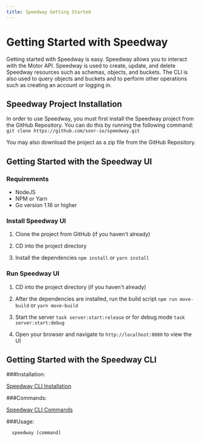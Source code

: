 ```yaml
---
title: Speedway Getting Started
---
```


# Getting Started with Speedway
Getting started with Speedway is easy. Speedway allows you to interact with the Motor API. Speedway is used to create, update, and delete Speedway resources such as schemas, objects, and buckets. The CLI is also used to query objects and buckets and to perform other operations such as creating an account or logging in.

## Speedway Project Installation
In order to use Speedway, you must first install the Speedway project from the GitHub Repository. You can do this by running the following command: ```git clone https://github.com/sonr-io/speedway.git```

You may also download the project as a zip file from the GitHub Repository.

## Getting Started with the Speedway UI

### Requirements
- NodeJS 
- NPM or Yarn
- Go version 1.16 or higher

### Install Speedway UI
1. Clone the project from GitHub (if you haven't already)

2. CD into the project directory

3. Install the dependencies ```npm install``` or ```yarn install```

### Run Speedway UI
1. CD into the project directory (if you haven't already)

2. After the dependencies are installed, run the build script ```npm run move-build``` or ```yarn move-build```

3. Start the server ```task server:start:release``` or for debug mode ```task server:start:debug```

4. Open your browser and navigate to ```http://localhost:8080``` to view the UI 

## Getting Started with the Speedway CLI
###Installation:

[Speedway CLI Installation](https://docs.sonr.io/cli/cli-install.html)

###Commands:

[Speedway CLI Commands](https://docs.sonr.io/cli/cli-commands.html)

###Usage:
```
  speedway [command]
```